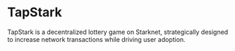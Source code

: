 # TapStark
TapStark is a decentralized lottery game on Starknet, strategically designed to increase network transactions while driving user adoption.
